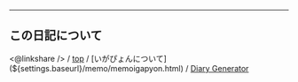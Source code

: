 ----------------------------------------------------------------------------------------------------

## この日記について

<@linkshare /> / [top](${settings.baseurl}/) / [いがぴょんについて](${settings.baseurl}/memo/memoigapyon.html) / [Diary Generator](https://github.com/igapyon/igapyonv3)
